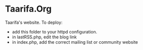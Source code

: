 Taarifa.Org
===========

Taarifa's website. To deploy:

* add this folder to your httpd configuration.
* in lastRSS.php, edit the blog link
* in index.php, add the correct mailing list or community website

